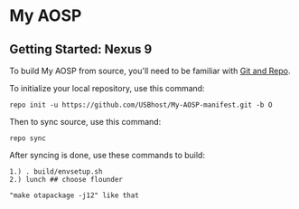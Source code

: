 My AOSP
=====================

Getting Started: Nexus 9
---------------

To build My AOSP from source, you'll need to be familiar with
[Git and Repo](https://nathanpfry.com/how-to-setup-ubuntu-16-04-lts-xenial-xerus-to-compile-android-roms/).


To initialize your local repository, use this command:

	repo init -u https://github.com/USBhost/My-AOSP-manifest.git -b O

Then to sync source, use this command:

	repo sync

After syncing is done, use these commands to build:

    1.) . build/envsetup.sh
    2.) lunch ## choose flounder

    "make otapackage -j12" like that

